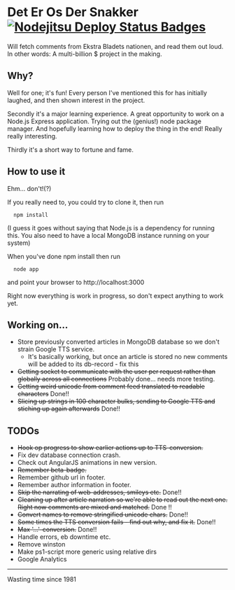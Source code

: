 # Det Er Os Der Snakker [![Nodejitsu Deploy Status Badges](https://webhooks.nodejitsu.com/teltploek/DetErOsDerSnakker.png)](https://webops.nodejitsu.com#teltploek/webhooks)

Will fetch comments from Ekstra Bladets nationen, and read them out loud. In other words: A multi-billion $ project in the making.

## Why?

Well for one; it's fun! Every person I've mentioned this for has initially laughed, and then shown interest in the project.

Secondly it's a major learning experience. A great opportunity to work on a Node.js Express application. Trying out the (genius!) node package manager. And hopefully learning how to deploy the thing in the end! Really really interesting.

Thirdly it's a short way to fortune and fame.

## How to use it

Ehm... don't!(?)

If you really need to, you could try to clone it, then run

      npm install 

(I guess it goes without saying that Node.js is a dependency for running this. You also need to have a local MongoDB instance running on your system)

When you've done npm install then run

	  node app

and point your browser to http://localhost:3000

Right now everything is work in progress, so don't expect anything to work yet.

## Working on...

 * Store previously converted articles in MongoDB database so we don't strain Google TTS service.
    * It's basically working, but once an article is stored no new comments will be added to its db-record - fix this
 * ~~Getting socket to communicate with the user per request rather than globally across all connections~~ Probably done... needs more testing.
 * ~~Getting weird unicode from comment feed translated to readable characters~~ Done!!
 * ~~Slicing up strings in 100 character bulks, sending to Google TTS and stiching up again afterwards~~ Done!!

## TODOs

  * ~~Hook op progress to show earlier actions up to TTS-conversion.~~
  * Fix dev database connection crash.
  * Check out AngularJS animations in new version.
  * ~~Remember beta-badge.~~
  * Remember github url in footer.
  * Remember author information in footer.
  * ~~Skip the narrating of web-addresses, smileys etc.~~ Done!!
  * ~~Cleaning up after article narration so we're able to read out the next one. Right now comments are mixed and matched.~~ Done !!
  * ~~Convert names to remove stringified unicode chars.~~ Done!!
  * ~~Some times the TTS conversion fails - find out why, and fix it.~~ Done!!
  * ~~Max '...'-conversion.~~ Done!!
  * Handle errors, eb downtime etc.
  * Remove winston
  * Make ps1-script more generic using relative dirs
  * Google Analytics

---
Wasting time since 1981